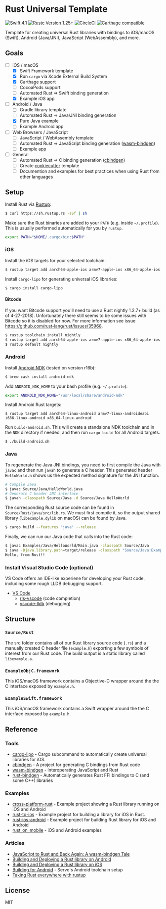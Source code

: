 # Rust Universal Template

[![Swift 4.1](https://img.shields.io/badge/Swift-4.1-orange.svg?style=flat)](https://swift.org)
[![Rustc Version 1.25+](https://img.shields.io/badge/rustc-1.25+-lightgray.svg?style=flat)](https://www.rust-lang.org/en-US/)
[![CircleCI](https://img.shields.io/circleci/project/github/Raizlabs/rust-universal-template/master.svg)](https://circleci.com/gh/Raizlabs/rust-universal-template)
[![Carthage compatible](https://img.shields.io/badge/Carthage-compatible-4BC51D.svg?style=flat)](https://github.com/Carthage/Carthage)


Template for creating universal Rust libraries with bindings to iOS/macOS (Swift), Android (Java/JNI), JavaScript (WebAssembly), and more.

## Goals

- [ ] iOS / macOS
	- [x] Swift Framework template
	- [x] Run `cargo` via Xcode External Build System
	- [x] Carthage support
	- [ ] CocoaPods support
	- [ ] Automated Rust => Swift binding generation
	- [x] Example iOS app
- [ ] Android / Java
	- [ ] Gradle library template
	- [ ] Automated Rust => Java/JNI binding generation
	- [x] Pure Java example
	- [ ] Example Android app
- [ ] Web Browsers / JavaScript
	- [ ] JavaScript / WebAssembly template
	- [ ] Automated Rust => JavaScript binding generation ([wasm-bindgen](https://github.com/rustwasm/wasm-bindgen))
	- [ ] Example app
- [ ] General
	- [ ] Automated Rust => C binding generation ([cbindgen](https://github.com/eqrion/cbindgen/))
	- [ ] Create [cookiecutter](https://github.com/audreyr/cookiecutter) template
	- [ ] Documention and examples for best practices when using Rust from other languages

## Setup

Install Rust via [Rustup](https://rustup.rs/):

```bash
$ curl https://sh.rustup.rs -sSf | sh
```

Make sure the Rust binaries are added to your `PATH` (e.g. inside `~/.profile`). This is usually performed automatically for you by `rustup`.

```bash
export PATH="$HOME/.cargo/bin:$PATH"
```

### iOS

Install the iOS targets for your selected toolchain:

```bash
$ rustup target add aarch64-apple-ios armv7-apple-ios x86_64-apple-ios i386-apple-ios
```

Install `cargo-lipo` for generating universal iOS libraries:

```bash
$ cargo install cargo-lipo
```

#### Bitcode

If you want Bitcode support you'll need to use a Rust nightly 1.2.7+ build (as of 4-27-2018). Unfortunately there still seems to be some issues with Bitcode so it is disabled for now. For more information see issue https://github.com/rust-lang/rust/issues/35968.

```bash
$ rustup toolchain install nightly
$ rustup target add aarch64-apple-ios armv7-apple-ios x86_64-apple-ios i386-apple-ios --toolchain nightly
$ rustup default nightly
```


### Android

Install [Android NDK](https://developer.android.com/ndk/) (tested on version r16b):

```bash
$ brew cask install android-ndk
```

Add `ANDROID_NDK_HOME` to your bash profile (e.g. `~/.profile`):

```bash
export ANDROID_NDK_HOME="/usr/local/share/android-ndk"
```

Install Android Rust targets:

```
$ rustup target add aarch64-linux-android armv7-linux-androideabi i686-linux-android x86_64-linux-android
```

Run `build-android.sh`. This will create a standalone NDK toolchain and in the `NDK` directory if needed, and then run `cargo build` for all Android targets.

```
$ ./build-android.sh
```

### Java

To regenerate the Java JNI bindings, you need to first compile the Java with `javac` and then run `javah` to generate a C header. This generated header `HelloWorld.h` shows us the expected method signature for the JNI function.

```bash
# Compile Java
$ javac Source/Java/HelloWorld.java
# Generate C header JNI interface
$ javah -classpath Source/Java -d Source/Java HelloWorld
```

The corresponding Rust source code can be found in `Source/Rust/java/src/lib.rs`. We must first compile it, so the output shared library (`libexample.dylib` on macOS) can be found by Java.

```bash
$ cargo build --features "java" --release
```

Finally, we can run our Java code that calls into the Rust code:

```bash
$ javac Examples/Java/HelloWorld/Main.java -classpath Source/Java
$ java -Djava.library.path=target/release -classpath "Source/Java:Examples/Java/HelloWorld" Main
Hello, from Rust!!
```

### Install Visual Studio Code (optional)

VS Code offers an IDE-like experiene for developing your Rust code, including some rough LLDB debugging support.

* [VS Code](https://code.visualstudio.com/)
  * [rls-vscode](https://github.com/rust-lang-nursery/rls-vscode) (code completion)
  * [vscode-lldb](https://github.com/vadimcn/vscode-lldb) (debugging)

## Structure

### `Source/Rust`

The src folder contains all of our Rust library source code (`.rs`) and a manually created C header file (`example.h`) exporting a few symbols of interest from our Rust code. The build output is a static library called `libexample.a`.

### `ExampleObjC.framework`

This iOS/macOS framework contains a Objective-C wrapper around the the C interface exposed by `example.h`.

### `ExampleSwift.framework`

This iOS/macOS framework contains a Swift wrapper around the the C interface exposed by `example.h`.

## Reference

### Tools

* [cargo-lipo](https://github.com/TimNN/cargo-lipo) - Cargo subcommand to automatically create universal libraries for iOS.
* [cbindgen](https://github.com/eqrion/cbindgen/) - A project for generating C bindings from Rust code
* [wasm-bindgen](https://github.com/rustwasm/wasm-bindgen) - Interoperating JavaScript and Rust
* [rust-bindgen](https://github.com/rust-lang-nursery/rust-bindgen) - Automatically generates Rust FFI bindings to C (and some C++) libraries

### Examples

* [cross-platform-rust](https://github.com/fluffyemily/cross-platform-rust) - Example project showing a Rust library running on iOS and Android
* [rust-to-ios](https://github.com/wojteklu/rust-to-ios) - Example project for building a library for iOS in Rust.
* [rust-ios-android](https://github.com/kennytm/rust-ios-android) - Example project for building Rust library for iOS and Android
* [rust_on_mobile](https://github.com/Geal/rust_on_mobile) - iOS and Android examples

### Articles

* [JavaScript to Rust and Back Again: A wasm-bindgen Tale](https://hacks.mozilla.org/2018/04/javascript-to-rust-and-back-again-a-wasm-bindgen-tale/)
* [Building and Deploying a Rust library on Android](https://mozilla.github.io/firefox-browser-architecture/experiments/2017-09-21-rust-on-android.html)
* [Building and Deploying a Rust library on iOS](https://mozilla.github.io/firefox-browser-architecture/experiments/2017-09-06-rust-on-ios.html)
* [Building for Android](https://github.com/servo/servo/wiki/Building-for-Android) - Servo's Android toolchain setup
* [Taking Rust everywhere with rustup](https://blog.rust-lang.org/2016/05/13/rustup.html)

## License

MIT
